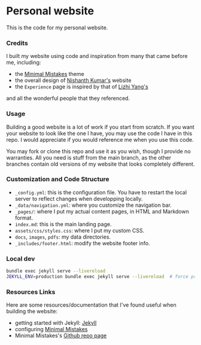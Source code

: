 # Personal website
This is the code for my personal website.

### Credits
I built my website using code and inspiration from many that came before me, including:
- the [Minimal Mistakes](https://mmistakes.github.io/minimal-mistakes/) theme
- the overall design of [Nishanth Kumar's](https://nishanthjkumar.com) website
- the `Experience` page is inspired by that of [Lizhi Yang's](https://lzyang2000.github.io)

and all the wonderful people that they referenced. 

### Usage
Building a good website is a lot of work if you start from scratch. If you want your website to look like the one I have, 
you may use the code I have in this repo. I would appreciate if you would reference me when you use this code.

You may fork or clone this repo and use it as you wish, though I provide no warranties. All you need is stuff from the main branch, as the other branches contain old versions of my website that looks completely different.

### Customization and Code Structure
- `_config.yml`: this is the configuration file. You have to restart the local server to reflect changes when developping locally. 
- `_data/navigation.yml`: where you customize the navigation bar. 
- `_pages/`: where I put my actual content pages, in HTML and Markdown format.
- `index.md`: this is the main landing page. 
- `assets/css/styles.css`: where I put my custom CSS.
- `docs`, `images`, `pdfs`: my data directories. 
- `_includes/footer.html`: modify the website footer info.

### Local dev
```bash
bundle exec jekyll serve --livereload
JEKYLL_ENV=production bundle exec jekyll serve --livereload  # force production env to test the disqus comment functions
```

### Resources Links
Here are some resources/documentation that I've found useful when building the website:
- getting started with Jekyll: [Jekyll](https://jekyllrb.com/)
- configuring [Minimal Mistakes](https://mmistakes.github.io/minimal-mistakes/docs/configuration/)
- Minimal Mistakes's [Github repo page](https://github.com/mmistakes/minimal-mistakes)